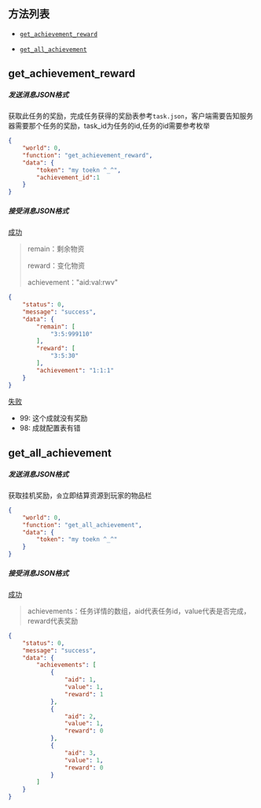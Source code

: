 ## 方法列表

* [`get_achievement_reward`](##get_achievement_reward)

* [`get_all_achievement`](##get_all_achievement)

  

## get_achievement_reward

##### 发送消息JSON格式

获取此任务的奖励，完成任务获得的奖励表参考`task.json`，客户端需要告知服务器需要那个任务的奖励，task_id为任务的id,任务的id需要参考枚举

```json
{
	"world": 0, 
	"function": "get_achievement_reward",
	"data": {
		"token": "my toekn ^_^",
   		"achievement_id":1
	}
}
```

##### 接受消息JSON格式

[成功]()

> remain：剩余物资
>
> reward：变化物资
>
> achievement："aid:val:rwv"

```json
{
    "status": 0,
    "message": "success",
    "data": {
        "remain": [
            "3:5:999110"
        ],
        "reward": [
            "3:5:30"
        ],
        "achievement": "1:1:1"
    }
}
```

[失败]()

* 99: 这个成就没有奖励
* 98: 成就配置表有错





## get_all_achievement

##### 发送消息JSON格式

获取挂机奖励，`会`立即结算资源到玩家的物品栏

```json
{
	"world": 0, 
	"function": "get_all_achievement",
	"data": {
		"token": "my toekn ^_^"
	}
}
```

##### 接受消息JSON格式

[成功]()

> achievements：任务详情的数组，aid代表任务id，value代表是否完成，reward代表奖励
>

```json
{
	"status": 0,
	"message": "success",
	"data": {
		"achievements": [
			{
				"aid": 1,
				"value": 1,
				"reward": 1
			},
			{
				"aid": 2,
				"value": 1,
				"reward": 0
			},
			{
				"aid": 3,
				"value": 1,
				"reward": 0
			}
		]
	}
}
```



